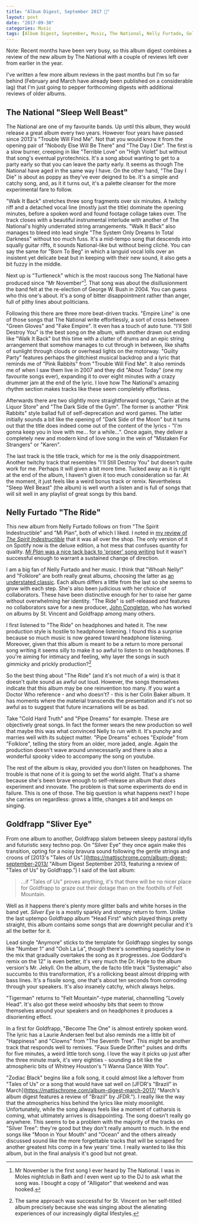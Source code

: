 ```yaml
---
title: "Album Digest, September 2017 📀"
layout: post
date: "2017-09-30"
categories: Music
tags: [Album Digest, September, Music, The National, Nelly Furtado, Goldfrapp, Seventeen]
---
```

Note: Recent months have been very busy, so this album digest combines a review of the new album by The National with a couple of reviews left over from earlier in the year.

I've written a few more album reviews in the past months but I'm so far behind (February and March have already been published on a considerable lag) that I'm just going to pepper forthcoming digests with additional reviews of older albums.

## The National "Sleep Well Beast"

The National are one of my favourite bands. Up until this album, they would release a great album every two years. However four years have passed since 2013's "Trouble Will Find Me". Not that you would know it from the opening pair of "Nobody Else Will Be There" and "The Day I Die". The first is a slow burner, creeping in like "Terrible Love" on "High Violet" but without that song's eventual pyrotechnics. It's a song about wanting to get to a party early so that you can leave the party early. It seems as though The National have aged in the same way I have. On the other hand, "The Day I Die" is about as poppy as they've ever deigned to be. It's a simple and catchy song, and, as it it turns out, it's a palette cleanser for the more experimental fare to follow.

"Walk It Back" stretches three song fragments over six minutes. A twitchy riff and a detached vocal line (mostly just the title) dominate the opening minutes, before a spoken word and found footage collage takes over. The track closes with a beautiful instrumental interlude with another of The National's highly underrated string arrangements. "Walk It Back" also manages to bleed into lead single "The System Only Dreams In Total Darkness" without too much fuss. It's a mid-tempo song that descends into squally guitar riffs, it sounds National-like but without being cliché. You can say the same for "Born To Beg" in which a languid vocal lolls over an insistent yet delicate beat but in keeping with their new sound, it also gets a bit fuzzy in the middle.

Next up is "Turtleneck" which is the most raucous song The National have produced since "Mr November"[^1]. That song was about the disillusionment the band felt at the re-election of George W. Bush in 2004. You can guess who this one's about. It's a song of bitter disappointment rather than anger, full of pithy lines about politicians.

Following this there are three more beat-driven tracks. "Empire Line" is one of those songs that The National write effortlessly, a sort of cross between "Green Gloves" and "Fake Empire". It even has a touch of auto tune. "I'll Still Destroy You" is the best song on the album, with another drawn out ending like "Walk It Back" but this time with a clatter of drums and an epic string arrangement that somehow manages to cut through in between, like shafts of sunlight through clouds or overhead lights on the motorway. "Guilty Party" features perhaps the glitchiest musical backdrop and a lyric that reminds me of "Pink Rabbits" from "Trouble Will Find Me". It also reminds me of when I saw them live in 2007 and they did "About Today" (one my favourite songs ever), expanding it to over eight minutes with a crazy  drummer jam at the end of the lyric. I love how The National's amazing rhythm section makes tracks like these seem completely effortless. 

Afterwards there are two slightly more straightforward songs, "Carin at the Liquor Store" and "The Dark Side of the Gym". The former is another "Pink Rabbits" style ballad full of self-deprecation and word games. The latter initially sounds a bit like the opening of "Dark Side of the Moon" but it turns out that the title does indeed come out of the content of the lyrics - "I'm gonna keep you in love with me... for a while...". Once again, they deliver a completely new and modern kind of love song in the vein of "Mistaken For Strangers" or "Karen". 

The last track is the title track, which for me is the only disappointment. Another twitchy track that resembles "I'll Still Destroy You" but doesn't quite work for me. Perhaps it will given a bit more time. Tucked away as it is right at the end of the album, I haven't given it too much consideration so far. At the moment, it just feels like a weird bonus track or remix. Nevertheless "Sleep Well Beast" (the album) is well worth a listen and is full of songs that will sit well in any playlist of great songs by this band.

## Nelly Furtado "The Ride"

This new album from Nelly Furtado follows on from "The Spirit Indestructible" and "Mi Plan", both of which I liked. I noted in [my review of *The Spirit Indestructible*](album-digest-september-2012) that it was all over the shop. The only version of it on Spotify now is the deluxe edition, a hot mess that confuses quantity for quality. [*Mi Plan* was a nice tack back to 'proper' song writing](https://mattischrome.com/album-digest-january-2013/) but it wasn't successful enough to warrant a sustained change of direction.

I am a big fan of Nelly Furtado and her music. I think that "Whoah Nelly!" and "Folklore" are both really great albums, choosing the latter as [an understated classic](uc20). Each album differs a little from the last so she seems to grow with each step. She's also been judicious with her choice of collaborators. These have been distinctive enough for her to raise her game without overwhelming her identity. "The Ride" is self-released and features no collaborators save for a new producer, [John Congleton](https://en.wikipedia.org/wiki/John_Congleton), who has worked on albums by St. Vincent and Goldfrapp among many others.

I first listened to "The Ride" on headphones and hated it. The new production style is hostile to headphone listening. I found this a surprise because so much music is now geared toward headphone listening. Moreover, given that this album is meant to be a return to more personal song writing it seems silly to make it so awful to listen to on headphones. If you're aiming for intimacy and feeling, why layer the songs in such gimmicky and prickly production?[^2]

So the best thing about "The Ride" (and it's not much of a win) is that it doesn't quite sound as awful out loud. However, the songs themselves indicate that this album may be one reinvention too many. If you want a Doctor Who reference - and who doesn't? - this is her Colin Baker album. It has moments where the material transcends the presentation and it's not so awful as to suggest that future incarnations will be as bad.

Take "Cold Hard Truth" and "Pipe Dreams" for example. These are objectively great songs. In fact the former wears the new production so well that maybe this was what convinced Nelly to run with it. It's punchy and marries well with its subject matter. "Pipe Dreams" echoes "Explode" from "Folklore", telling the story from an older, more jaded, angle. Again the production doesn't wave around unnecessarily and there is also a wonderful spooky video to accompany the song on youtube.

The rest of the album is okay, provided you don't listen on headphones. The trouble is that none of it is going to set the world alight. That's a shame because she's been brave enough to self-release an album that *does* experiment and innovate. The problem is that some experiments do end in failure. This is one of those. The big question is what happens next? I hope she carries on regardless: grows a little, changes a bit and keeps on singing.

## Goldfrapp "Sliver Eye"

From one album to another, Goldfrapp slalom between sleepy pastoral idylls and futuristic sexy techno pop. On "Silver Eye" they once again make this transition, opting for a noisy bravura sound following the gentle strings and croons of [2013's "Tales of Us".](https://mattischrome.com/album-digest-september-2013/ "Album Digest September 2013, featuring a review of "Tales of Us" by Goldfrapp.") I said of the last album:

> ...if "Tales of Us" proves anything, it's that there will be no nicer place for Goldfrapp to graze out their dotage than on the foothills of Felt Mountain.

Well as it happens there's plenty more glitter balls and white horses in the band yet. *Silver Eye* is a mostly sparkly and stompy return to form. Unlike the last uptempo Goldfrapp album "Head First" which played things pretty straight, this album contains some songs that are downright peculiar and it's all the better for it. 

Lead single "Anymore" sticks to the template for Goldfrapp singles by songs like "Number 1" and "Ooh La La", though there's something squelchy low in the mix that gradually overtakes the song as it progresses. Joe Goddard's remix on the 12" is even better, it's very much the Dr. Hyde to the album version's Mr. Jekyll. On the album, the de facto title track "Systemagic" also succumbs to this transformation, it's a rollicking beast almost dripping with bass lines. It's a fissile song, one that's about ten seconds from corroding through your speakers. It's also insanely catchy, which always helps.

 "Tigerman" returns to "Felt Mountain"-type material, channelling "Lovely Head". It's also got these weird whooshy bits that seem to throw themselves around your speakers  and on headphones it produces a disorienting effect. 

In a first for Goldfrapp, "Become The One" is almost entirely spoken word. The lyric has a Laurie Andersen feel but also reminds me a little bit of "Happiness" and "Clowns" from "The Seventh Tree". This might be another track that responds well to remixes. "Faux Suede Drifter" pulses and drifts for five minutes, a weird little torch song. I love the way it picks up just after the three minute mark, it's very eighties - sounding a bit like the atmospheric bits of Whitney Houston's "I Wanna Dance With You".

"Zodiac Black" begins like a folk song, it could almost like a leftover from "Tales of Us" or a song that would have sat well on [JFDR's "Brazil" in March](https://mattischrome.com/album-digest-march-2017/ "March's album digest features a review of "Brazil" by JFDR."). I really like the way that the atmospherics hiss behind the lyrics like misty moonlight. Unfortunately, while the song always feels like a moment of catharsis is coming, what ultimately arrives is disappointing. The song doesn't really go anywhere. This seems to be a problem with the majority of the tracks on "Silver Tree": they're good but they don't really amount to much. In the end songs like "Moon in Your Mouth" and "Ocean" and the others already discussed sound like the more forgettable tracks that will be scraped for another greatest hits comp in a few years' time. I really wanted to like this album, but in the final analysis it's good but not great.

[^1]: Mr November is the first song I ever heard by The National. I was in Moles nightclub in Bath and I even went up to the DJ to ask what the song was. I bought a copy of "Alligator" that weekend and was hooked.
[^2]: The same approach was successful for St. Vincent on her self-titled album precisely because she was singing about the alienating experiences of our increasingly digital lifestyles.
